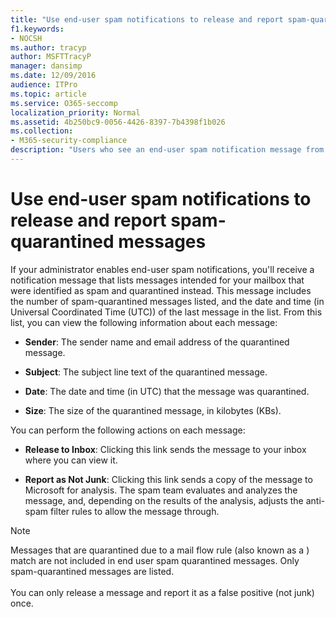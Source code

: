 ```yaml
---
title: "Use end-user spam notifications to release and report spam-quarantined messages"
f1.keywords:
- NOCSH
ms.author: tracyp
author: MSFTTracyP
manager: dansimp
ms.date: 12/09/2016
audience: ITPro
ms.topic: article
ms.service: O365-seccomp
localization_priority: Normal
ms.assetid: 4b250bc9-0056-4426-8397-7b4398f1b026
ms.collection:
- M365-security-compliance
description: "Users who see an end-user spam notification message from their administrator about quarantined email can take these actions on the messages. "
---
```


# Use end-user spam notifications to release and report spam-quarantined messages

If your administrator enables end-user spam notifications, you'll receive a notification message that lists messages intended for your mailbox that were identified as spam and quarantined instead. This message includes the number of spam-quarantined messages listed, and the date and time (in Universal Coordinated Time (UTC)) of the last message in the list. From this list, you can view the following information about each message:

- **Sender**: The sender name and email address of the quarantined message.

- **Subject**: The subject line text of the quarantined message.

- **Date**: The date and time (in UTC) that the message was quarantined.

- **Size**: The size of the quarantined message, in kilobytes (KBs).

You can perform the following actions on each message:

- **Release to Inbox**: Clicking this link sends the message to your inbox where you can view it.

- **Report as Not Junk**: Clicking this link sends a copy of the message to Microsoft for analysis. The spam team evaluates and analyzes the message, and, depending on the results of the analysis, adjusts the anti-spam filter rules to allow the message through.

> [!NOTE]
> Messages that are quarantined due to a mail flow rule (also known as a ) match are not included in end user spam quarantined messages. Only spam-quarantined messages are listed. <br/><br/>  You can only release a message and report it as a false positive (not junk) once.
